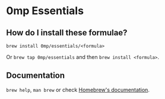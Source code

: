 # 0mp Essentials

## How do I install these formulae?

`brew install 0mp/essentials/<formula>`

Or `brew tap 0mp/essentials` and then `brew install <formula>`.

## Documentation

`brew help`, `man brew` or check [Homebrew's documentation](https://docs.brew.sh).
